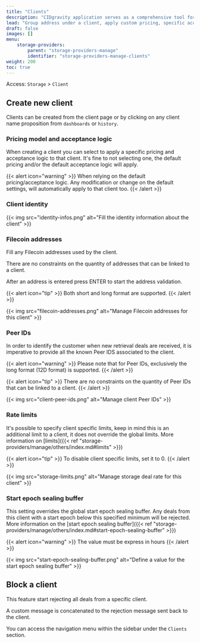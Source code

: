 ```yaml
---
title: "Clients"
description: "CIDgravity application serves as a comprehensive tool for managing and monitoring of : clients, pricing, acceptance criterias, avalability and activity."
lead: "Group address under a client, apply custom pricing, specific acceptance criterias, priority, and get advanced insight on clients activity."
draft: false
images: []
menu:
    storage-providers:
        parent: "storage-providers-manage"
        identifier: "storage-providers-manage-clients"
weight: 200
toc: true
---
```



Access: `Storage` > `Client`

## Create new client

Clients can be created from the client page or by clicking on any client name proposition from `dashboards` or `history`.

### Pricing model and acceptance logic

When creating a client you can select to apply a specific pricing and acceptance logic to that client.
It's fine to not selecting one, the default pricing and/or the default acceptance logic will apply.

{{< alert icon="warning" >}}
When relying on the default pricing/acceptance logic. Any modification or change on the default settings, will automatically apply to that client too.
{{< /alert >}}

### Client identity

{{< img src="identity-infos.png" alt="Fill the identity information about the client" >}}

### Filecoin addresses

Fill any Filecoin addresses used by the client. 

There are no constraints on the quantity of addresses that can be linked to a client.

After an address is entered press ENTER to start the address validation. 

{{< alert icon="tip" >}}
Both short and long format are supported. 
{{< /alert >}}

{{< img src="filecoin-addresses.png" alt="Manage Filecoin addresses for this client" >}}

### Peer IDs

In order to identify the customer when new retrieval deals are received, it is imperative to provide all the known Peer IDS associated to the client.

{{< alert icon="warning" >}}
Please note that for Peer IDs, exclusively the long format (12D format) is supported.
{{< /alert >}}

{{< alert icon="tip" >}}
There are no constraints on the quantity of Peer IDs that can be linked to a client.
{{< /alert >}}

{{< img src="client-peer-ids.png" alt="Manage client Peer IDs" >}}

### Rate limits

It's possible to specify client specific limits, keep in mind this is an additional limit to a client, it does not override the global limits. More information on [limits]({{< ref "storage-providers/manage/others/index.md#limits" >}})

{{< alert icon="tip" >}}
To disable client specific limits, set it to 0.
{{< /alert >}}

{{< img src="storage-limits.png" alt="Manage storage deal rate for this client" >}}

### Start epoch sealing buffer

This setting overrides the global start epoch sealing buffer.
Any deals from this client with a start epoch below this specified minimum will be rejected. More information on the [start epoch sealing buffer]({{< ref "storage-providers/manage/others/index.md#start-epoch-sealing-buffer" >}})

{{< alert icon="warning" >}}
The value must be express in hours
{{< /alert >}}

{{< img src="start-epoch-sealing-buffer.png" alt="Define a value for the start epoch sealing buffer" >}}

## Block a client

This feature start rejecting all deals from a specific client. 

A custom message is concatenated to the rejection message sent back to the client.

You can access the navigation menu within the sidebar under the `Clients` section.
